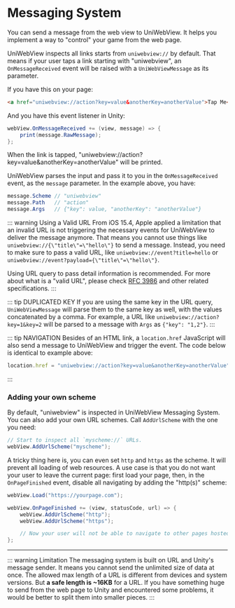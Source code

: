 # Messaging System

You can send a message from the web view to UniWebView. It helps you implement a way to "control" your game from the web page.

UniWebView inspects all links starts from `uniwebview://` by default. That means if your user taps a link starting with "uniwebview", an `OnMessageReceived` event will be raised with a `UniWebViewMessage` as its parameter.

If you have this on your page:

```html
<a href="uniwebview://action?key=value&anotherKey=anotherValue">Tap Me</a>
```

And you have this event listener in Unity:

```csharp
webView.OnMessageReceived += (view, message) => {
    print(message.RawMessage);
};
```

When the link is tapped, "uniwebview://action?key=value&anotherKey=anotherValue" will be printed.

UniWebView parses the input and pass it to you in the `OnMessageReceived` event, as the `message` parameter. In the example above, you have:

```csharp
message.Scheme // "uniwebview"
message.Path   // "action"
message.Args   // {"key": value, "anotherKey": "anotherValue"}
```

::: warning Using a Valid URL
From iOS 15.4, Apple applied a limitation that an invalid URL is not triggering the necessary events for UniWebView to deliver the message anymore. 
That means you cannot use things like `uniwebview://{\"title\"=\"hello\"}` to send a message. Instead, you need to make sure to pass a valid URL, like `uniwebview://event?title=hello` or `uniwebview://event?payload={\"title\"=\"hello\"}`.

Using URL query to pass detail information is recommended. For more about what is a "valid URL", please check [RFC 3986](https://datatracker.ietf.org/doc/html/rfc3986) and other related specifications.
:::

::: tip DUPLICATED KEY
If you are using the same key in the URL query, `UniWebViewMessage` will parse them to the same key as well, with the values concatenated by a comma. For example, a URL like `uniwebview://action?key=1&key=2` will be parsed to a message with `Args` as `{"key": "1,2"}`.
:::

::: tip NAVIGATION
Besides of an HTML link, a `location.href` JavaScript will also send a message to UniWebView and trigger the event. The code below is identical to example above:

```javascript
location.href = "uniwebview://action?key=value&anotherKey=anotherValue";
```

:::

### Adding your own scheme

By default, "uniwebview" is inspected in UniWebView Messaging System. You can also add your own URL schemes. Call `AddUrlScheme` with the one you need:

```csharp
// Start to inspect all `myscheme://` URLs.
webView.AddUrlScheme("myscheme");
```

A tricky thing here is, you can even set `http` and `https` as the scheme. It will prevent all loading of web resources. A use case is that you do not want your user to leave the current page: first load your page, then, in the `OnPageFinished` event, disable all navigating by adding the "http(s)" scheme:

```csharp
webView.Load("https://yourpage.com");

webView.OnPageFinished += (view, statusCode, url) => {
    webView.AddUrlScheme("http");
    webView.AddUrlScheme("https");

    // Now your user will not be able to navigate to other pages hosted on HTTP or HTTPS.
};
```

---

::: warning Limitation
The messaging system is built on URL and Unity's message sender. It means you cannot send the unlimited size of data at once. The allowed max length of a URL is different from devices and system versions. But **a safe length is ~16KB** for a URL. If you have something huge to send from the web page to Unity and encountered some problems, it would be better to split them into smaller pieces.
:::
